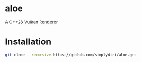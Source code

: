 # aloe
A C++23 Vulkan Renderer

# Installation
```bash
git clone --recursive https://github.com/simplyWiri/aloe.git
```
